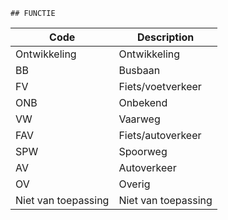 	## FUNCTIE			
				
|	Code	|	Description	|
|	---	|	---	|
|	Ontwikkeling	|	Ontwikkeling	|
|	BB	|	Busbaan	|
|	FV	|	Fiets/voetverkeer	|
|	ONB	|	Onbekend	|
|	VW	|	Vaarweg	|
|	FAV	|	Fiets/autoverkeer	|
|	SPW	|	Spoorweg	|
|	AV	|	Autoverkeer	|
|	OV	|	Overig	|
|	Niet van toepassing	|	Niet van toepassing	|
